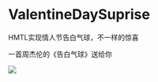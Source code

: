 # ValentineDaySuprise
HMTL实现情人节告白气球，不一样的惊喜 

一首周杰伦的《告白气球》送给你

<img src="https://github.com/xing16/ValentineDaySuprise/raw/master/result/res.gif">
